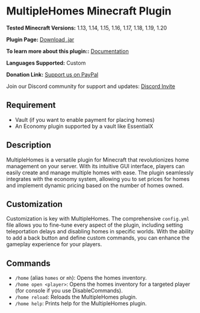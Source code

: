 # MultipleHomes Minecraft Plugin

**Tested Minecraft Versions:** 1.13, 1.14, 1.15, 1.16, 1.17, 1.18, 1.19, 1.20

**Plugin Page:** [Download .jar](https://www.spigotmc.org/resources/multiplehomes-1-13-x-1-20-x.110880/)

**To learn more about this plugin::** [Documentation](https://www.spigotmc.org/resources/multiplehomes-1-13-x-1-20-x.110880/)

**Languages Supported:** Custom

**Donation Link:** [Support us on PayPal](https://www.paypal.com/donate/?hosted_button_id=J4Y27JYWLYLBG)

Join our Discord community for support and updates: [Discord Invite](https://discord.com/invite/Xf3PjwXzKg)

## Requirement
- Vault (if you want to enable payment for placing homes)
- An Economy plugin supported by a vault like EssentialX

## Description
MultipleHomes is a versatile plugin for Minecraft that revolutionizes home management on your server. With its intuitive GUI interface, players can easily create and manage multiple homes with ease. The plugin seamlessly integrates with the economy system, allowing you to set prices for homes and implement dynamic pricing based on the number of homes owned.

## Customization
Customization is key with MultipleHomes. The comprehensive `config.yml` file allows you to fine-tune every aspect of the plugin, including setting teleportation delays and disabling homes in specific worlds. With the ability to add a back button and define custom commands, you can enhance the gameplay experience for your players.

## Commands
- `/home` (alias `homes` or `mh`): Opens the homes inventory.
- `/home open <player>`: Opens the homes inventory for a targeted player (for console if you use DisableCommands).
- `/home reload`: Reloads the MultipleHomes plugin.
- `/home help`: Prints help for the MultipleHomes plugin.
